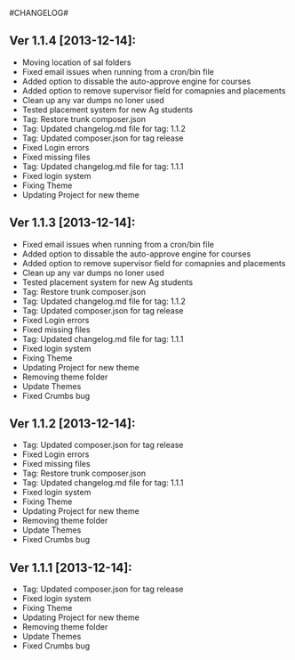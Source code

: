 #CHANGELOG#

Ver 1.1.4 [2013-12-14]:
----------------
 - Moving location of sal folders
 - Fixed email issues when running from a cron/bin file
 - Added option to dissable the auto-approve engine for courses
 - Added option to remove supervisor field for comapnies and placements
 - Clean up any var dumps no loner used
 - Tested placement system for new Ag students
 - Tag: Restore trunk composer.json
 - Tag: Updated changelog.md file for tag: 1.1.2
 - Tag: Updated composer.json for tag release
 - Fixed Login errors
 - Fixed missing files
 - Tag: Updated changelog.md file for tag: 1.1.1
 - Fixed login system
 - Fixing Theme
 - Updating Project for new theme


Ver 1.1.3 [2013-12-14]:
----------------
 - Fixed email issues when running from a cron/bin file
 - Added option to dissable the auto-approve engine for courses
 - Added option to remove supervisor field for comapnies and placements
 - Clean up any var dumps no loner used
 - Tested placement system for new Ag students
 - Tag: Restore trunk composer.json
 - Tag: Updated changelog.md file for tag: 1.1.2
 - Tag: Updated composer.json for tag release
 - Fixed Login errors
 - Fixed missing files
 - Tag: Updated changelog.md file for tag: 1.1.1
 - Fixed login system
 - Fixing Theme
 - Updating Project for new theme
 - Removing theme folder
 - Update Themes
 - Fixed Crumbs bug


Ver 1.1.2 [2013-12-14]:
----------------
 - Tag: Updated composer.json for tag release
 - Fixed Login errors
 - Fixed missing files
 - Tag: Restore trunk composer.json
 - Tag: Updated changelog.md file for tag: 1.1.1
 - Fixed login system
 - Fixing Theme
 - Updating Project for new theme
 - Removing theme folder
 - Update Themes
 - Fixed Crumbs bug


Ver 1.1.1 [2013-12-14]:
----------------
 - Tag: Updated composer.json for tag release
 - Fixed login system
 - Fixing Theme
 - Updating Project for new theme
 - Removing theme folder
 - Update Themes
 - Fixed Crumbs bug


